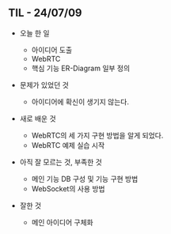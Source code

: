 ## TIL - 24/07/09

- 오늘 한 일
    - 아이디어 도출
    - WebRTC
    - 핵심 기능 ER-Diagram 일부 정의

- 문제가 있었던 것 
    - 아이디어에 확신이 생기지 않는다.

- 새로 배운 것
    - WebRTC의 세 가지 구현 방법을 알게 되었다.
    - WebRTC 예제 실습 시작

- 아직 잘 모르는 것, 부족한 것
    - 메인 기능 DB 구성 및 기능 구현 방법
    - WebSocket의 사용 방법

- 잘한 것
    - 메인 아이디어 구체화